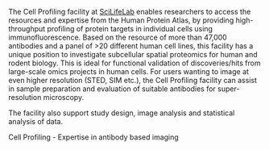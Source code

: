 The Cell Profiling facility at [SciLifeLab](https://www.scilifelab.se/facilities/cell-profiling/) enables researchers to access the resources and expertise from the Human Protein Atlas, by providing high-throughput profiling of protein targets in individual cells using immunofluorescence. Based on the resource of more than 47,000 antibodies and a panel of >20 different human cell lines, this facility has a unique position to investigate subcellular spatial proteomics for human and rodent biology. This is ideal for functional validation of discoveries/hits from large-scale omics projects in human cells. For users wanting to image at even higher resolution (STED, SIM etc.), the Cell Profiling facility can assist in sample preparation and evaluation of suitable antibodies for super-resolution microscopy.

The facility also support study design, image analysis and statistical analysis of data.

Cell Profiling - Expertise in antibody based imaging

